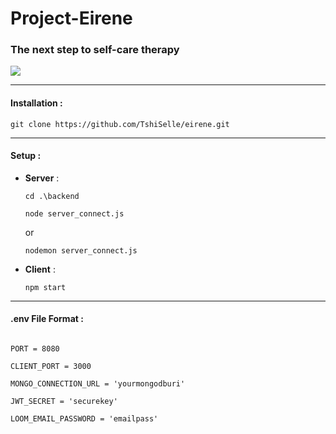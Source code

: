 # Project-Eirene

### The next step to self-care therapy

<img src="https://res.cloudinary.com/cloudloom/image/upload/c_scale,h_200/v1650736199/samples/Profile/eirine_logo-01_msnmlh.jpg"  />

------

#### Installation :

```
git clone https://github.com/TshiSelle/eirene.git
```



------

#### Setup :

* **Server** :

  ```
  cd .\backend
  
  node server_connect.js
  ```

  or

  ```
  nodemon server_connect.js
  ```

  

- **Client** :

  ```
  npm start
  ```

  

------

#### .env File Format :

```

PORT = 8080

CLIENT_PORT = 3000

MONGO_CONNECTION_URL = 'yourmongodburi'

JWT_SECRET = 'securekey'

LOOM_EMAIL_PASSWORD = 'emailpass'

```

